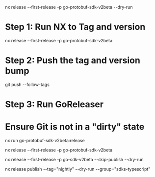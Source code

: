 

nx release --first-release -p go-protobuf-sdk-v2beta --dry-run


# Step 1: Run NX to Tag and version
nx release --first-release -p go-protobuf-sdk-v2beta

# Step 2: Push the tag and version bump
git push --follow-tags

# Step 3: Run GoReleaser
# Ensure Git is not in a "dirty" state
nx run go-protobuf-sdk-v2beta:release


nx release --first-release -p go-protobuf-sdk-v2beta


nx release --first-release -p go-sdk-v2beta --skip-publish --dry-run

nx release publish --tag="nightly" --dry-run --group="sdks-typescript"
